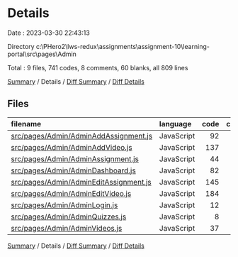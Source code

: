 # Details

Date : 2023-03-30 22:43:13

Directory c:\\PHero2\\lws-redux\\assignments\\assignment-10\\learning-portal\\src\\pages\\Admin

Total : 9 files,  741 codes, 8 comments, 60 blanks, all 809 lines

[Summary](results.md) / Details / [Diff Summary](diff.md) / [Diff Details](diff-details.md)

## Files
| filename | language | code | comment | blank | total |
| :--- | :--- | ---: | ---: | ---: | ---: |
| [src/pages/Admin/AdminAddAssignment.js](/src/pages/Admin/AdminAddAssignment.js) | JavaScript | 92 | 0 | 5 | 97 |
| [src/pages/Admin/AdminAddVideo.js](/src/pages/Admin/AdminAddVideo.js) | JavaScript | 137 | 8 | 9 | 154 |
| [src/pages/Admin/AdminAssignment.js](/src/pages/Admin/AdminAssignment.js) | JavaScript | 44 | 0 | 4 | 48 |
| [src/pages/Admin/AdminDashboard.js](/src/pages/Admin/AdminDashboard.js) | JavaScript | 82 | 0 | 10 | 92 |
| [src/pages/Admin/AdminEditAssignment.js](/src/pages/Admin/AdminEditAssignment.js) | JavaScript | 145 | 0 | 9 | 154 |
| [src/pages/Admin/AdminEditVideo.js](/src/pages/Admin/AdminEditVideo.js) | JavaScript | 184 | 0 | 12 | 196 |
| [src/pages/Admin/AdminLogin.js](/src/pages/Admin/AdminLogin.js) | JavaScript | 12 | 0 | 3 | 15 |
| [src/pages/Admin/AdminQuizzes.js](/src/pages/Admin/AdminQuizzes.js) | JavaScript | 8 | 0 | 3 | 11 |
| [src/pages/Admin/AdminVideos.js](/src/pages/Admin/AdminVideos.js) | JavaScript | 37 | 0 | 5 | 42 |

[Summary](results.md) / Details / [Diff Summary](diff.md) / [Diff Details](diff-details.md)